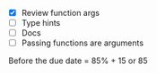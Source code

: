  - [X] Review function args
 - [ ] Type hints
 - [ ] Docs
 - [ ] Passing functions are arguments
  
  Before the due date = 85% + 15 or 85
